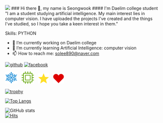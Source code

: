 <img src="https://capsule-render.vercel.app/api?type=rect&color=FFC0CB&height=180&section=header&text=🐉Profile🐉&fontSize=150" />
### Hi there 👋, my name is Seongwook
#### I'm Daelim college student
"I am a student studying artificial intelligence. My main interest lies in computer vision. I have uploaded the projects I've created and the things I've studied, so I hope you take a keen interest in them."

Skills: PYTHON 

- 🔭 I’m currently working on Daelim college 
- 🌱 I’m currently learning Artificial Intelligence: computer vision 
- 📫 How to reach me: solee890@naver.com 


[<img src='https://cdn.jsdelivr.net/npm/simple-icons@3.0.1/icons/github.svg' alt='github' height='40'>](https://github.com/lee-seong-wook)  [<img src='https://cdn.jsdelivr.net/npm/simple-icons@3.0.1/icons/facebook.svg' alt='facebook' height='40'>](https://www.facebook.com/https://www.facebook.com/profile.php?id=100008650308823)  

<a href='https://archiveprogram.github.com/'><img src='https://raw.githubusercontent.com/acervenky/animated-github-badges/master/assets/acbadge.gif' width='40' height='40'></a> <a href='https://docs.github.com/en/developers'><img src='https://raw.githubusercontent.com/acervenky/animated-github-badges/master/assets/devbadge.gif' width='40' height='40'></a> <a href='https://stars.github.com/'><img src='https://raw.githubusercontent.com/acervenky/animated-github-badges/master/assets/starbadge.gif' width='35' height='35'></a> <a href='https://docs.github.com/en/github/supporting-the-open-source-community-with-github-sponsors'><img src='https://raw.githubusercontent.com/acervenky/animated-github-badges/master/assets/sponsorbadge.gif' width='35' height='35'></a> 

[![trophy](https://github-profile-trophy.vercel.app/?username=lee-seong-wook)](https://github.com/ryo-ma/github-profile-trophy)

[![Top Langs](https://github-readme-stats.vercel.app/api/top-langs/?username=lee-seong-wook)](https://github.com/anuraghazra/github-readme-stats)

![GitHub stats](https://github-readme-stats.vercel.app/api?username=lee-seong-wook&show_icons=true)  
[![Hits](https://hits.seeyoufarm.com/api/count/incr/badge.svg?url=https%3A%2F%2Fgithub.com%2Fseongwook%2Fhit-counter&count_bg=%238D1FCA&title_bg=%23252222&icon=&icon_color=%23E7E7E7&title=Profile+views&edge_flat=false)](https://hits.seeyoufarm.com)

